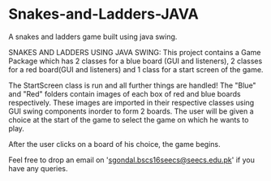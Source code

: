 # Snakes-and-Ladders-JAVA
A snakes and ladders game built using java swing.

SNAKES AND LADDERS USING JAVA SWING:
This project contains a Game Package which has 2 classes for a blue board 
(GUI and listeners), 2 classes for a red board(GUI and listeners) and 1 class for a 
start screen of the game.

The StartScreen class is run and all further things are handled!
The "Blue" and "Red" folders contain images of each box of red and blue boards 
respectively. These images are imported in their respective classes using GUI swing
components inorder to form 2 boards. The user will be given a choice at the start of
the game to select the game on which he wants to play. 

After the user clicks on a board of his choice, the game begins.

Feel free to drop an email on 'sgondal.bscs16seecs@seecs.edu.pk' if you have any queries.
